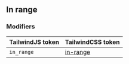 ## In range

### Modifiers

| TailwindJS token | TailwindCSS token |
| ----- | ----- |
| `in_range` | [in-range](https://tailwindcss.com/docs/hover-focus-and-other-states#in-range) |